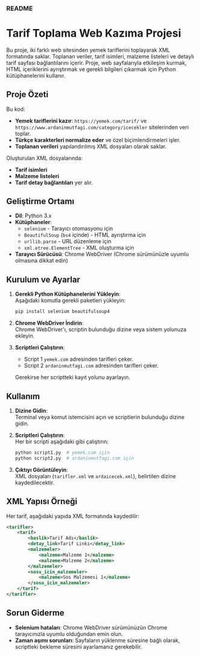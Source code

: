 ### README

# Tarif Toplama Web Kazıma Projesi

Bu proje, iki farklı web sitesinden yemek tariflerini toplayarak XML formatında saklar. Toplanan veriler, tarif isimleri, malzeme listeleri ve detaylı tarif sayfası bağlantılarını içerir. Proje, web sayfalarıyla etkileşim kurmak, HTML içeriklerini ayrıştırmak ve gerekli bilgileri çıkarmak için Python kütüphanelerini kullanır.

## Proje Özeti

Bu kod:
- **Yemek tariflerini kazır**: `https://yemek.com/tarif/` ve `https://www.ardaninmutfagi.com/category/icecekler` sitelerinden veri toplar.
- **Türkçe karakterleri normalize eder** ve özel biçimlendirmeleri işler.
- **Toplanan verileri** yapılandırılmış XML dosyaları olarak saklar.

Oluşturulan XML dosyalarında:
- **Tarif isimleri**
- **Malzeme listeleri**
- **Tarif detay bağlantıları** yer alır.

## Geliştirme Ortamı

- **Dil**: Python 3.x
- **Kütüphaneler**:
  - `selenium` - Tarayıcı otomasyonu için
  - `BeautifulSoup` (`bs4` içinde) - HTML ayrıştırma için
  - `urllib.parse` - URL düzenleme için
  - `xml.etree.ElementTree` - XML oluşturma için
- **Tarayıcı Sürücüsü**: Chrome WebDriver (Chrome sürümünüzle uyumlu olmasına dikkat edin)

## Kurulum ve Ayarlar

1. **Gerekli Python Kütüphanelerini Yükleyin**:  
   Aşağıdaki komutla gerekli paketleri yükleyin:
   ```bash
   pip install selenium beautifulsoup4
   ```

2. **Chrome WebDriver İndirin**:  
   Chrome WebDriver'ı, scriptin bulunduğu dizine veya sistem yolunuza ekleyin.

3. **Scriptleri Çalıştırın**:  
   - Script 1 `yemek.com` adresinden tarifleri çeker.
   - Script 2 `ardaninmutfagi.com` adresinden tarifleri çeker.

   Gerekirse her scriptteki kayıt yolunu ayarlayın.

## Kullanım

1. **Dizine Gidin**:  
   Terminal veya komut istemcisini açın ve scriptlerin bulunduğu dizine gidin.

2. **Scriptleri Çalıştırın**:  
   Her bir scripti aşağıdaki gibi çalıştırın:
   ```bash
   python script1.py  # yemek.com için
   python script2.py  # ardaninmutfagi.com için
   ```

3. **Çıktıyı Görüntüleyin**:  
   XML dosyaları (`tarifler.xml` ve `ardaicecek.xml`), belirtilen dizine kaydedilecektir.

## XML Yapısı Örneği

Her tarif, aşağıdaki yapıda XML formatında kaydedilir:

```xml
<tarifler>
    <tarif>
        <baslik>Tarif Adı</baslik>
        <detay_link>Tarif Linki</detay_link>
        <malzemeler>
            <malzeme>Malzeme 1</malzeme>
            <malzeme>Malzeme 2</malzeme>
        </malzemeler>
        <sosu_icin_malzemeler>
            <malzeme>Sos Malzemesi 1</malzeme>
        </sosu_icin_malzemeler>
    </tarif>
</tarifler>
```

## Sorun Giderme

- **Selenium hataları**: Chrome WebDriver sürümünüzün Chrome tarayıcınızla uyumlu olduğundan emin olun.
- **Zaman aşımı sorunları**: Sayfaların yüklenme süresine bağlı olarak, scriptteki bekleme süresini ayarlamanız gerekebilir.

